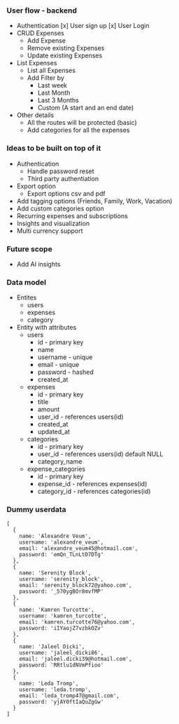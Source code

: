 ### User flow - backend

- Authentication
  [x] User sign up
  [x] User Login
- CRUD Expenses
  - Add Expense
  - Remove existing Expenses
  - Update existing Expenses
- List Expenses
  - List all Expenses
  - Add Filter by
    - Last week
    - Last Month
    - Last 3 Months
    - Custom (A start and an end date)
- Other details
  - All the routes will be protected (basic)
  - Add categories for all the expenses

### Ideas to be built on top of it

- Authentication
  - Handle password reset
  - Third party authentiation
- Export option
  - Export options csv and pdf
- Add tagging options (Friends, Family, Work, Vacation)
- Add custom categories option
- Recurring expenses and subscriptions
- Insights and visualization
- Multi currency support

### Future scope

- Add AI insights

### Data model

- Entites
  - users
  - expenses
  - category
- Entity with attributes
  - users
    - id - primary key
    - name
    - username - unique
    - email - unique
    - password - hashed
    - created_at
  - expenses
    - id - primary key
    - title
    - amount
    - user_id - references users(id)
    - created_at
    - updated_at
  - categories
    - id - primary key
    - user_id - references users(id) default NULL
    - category_name
  - expense_categories
    - id - primary key
    - expense_id - references expenses(id)
    - category_id - references categories(id)

### Dummy userdata

```
[
  {
    name: 'Alexandre Veum',
    username: 'alexandre_veum',
    email: 'alexandre_veum45@hotmail.com',
    password: 'emQn_TLnLtD7DTg'
  },
  {
    name: 'Serenity Block',
    username: 'serenity_block',
    email: 'serenity_block72@yahoo.com',
    password: '_570ygBOr8mvfMP'
  },
  {
    name: 'Kamren Turcotte',
    username: 'kamren_turcotte',
    email: 'kamren.turcotte76@yahoo.com',
    password: 'iIYaojZ7vzbkOZv'
  },
  {
    name: 'Jaleel Dicki',
    username: 'jaleel_dicki86',
    email: 'jaleel.dicki39@hotmail.com',
    password: 'RRtlu1dNVmPfioo'
  },
  {
    name: 'Leda Tromp',
    username: 'leda.tromp',
    email: 'leda_tromp47@gmail.com',
    password: 'yjAY0ftIaQuZgGw'
  }
]

```
